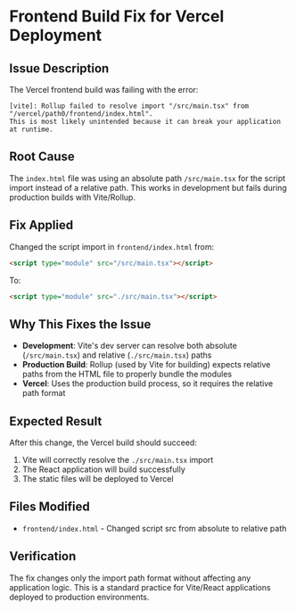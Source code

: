 # Frontend Build Fix for Vercel Deployment

## Issue Description
The Vercel frontend build was failing with the error:
```
[vite]: Rollup failed to resolve import "/src/main.tsx" from "/vercel/path0/frontend/index.html".
This is most likely unintended because it can break your application at runtime.
```

## Root Cause
The `index.html` file was using an absolute path `/src/main.tsx` for the script import instead of a relative path. This works in development but fails during production builds with Vite/Rollup.

## Fix Applied
Changed the script import in `frontend/index.html` from:
```html
<script type="module" src="/src/main.tsx"></script>
```

To:
```html
<script type="module" src="./src/main.tsx"></script>
```

## Why This Fixes the Issue
- **Development**: Vite's dev server can resolve both absolute (`/src/main.tsx`) and relative (`./src/main.tsx`) paths
- **Production Build**: Rollup (used by Vite for building) expects relative paths from the HTML file to properly bundle the modules
- **Vercel**: Uses the production build process, so it requires the relative path format

## Expected Result
After this change, the Vercel build should succeed:
1. Vite will correctly resolve the `./src/main.tsx` import
2. The React application will build successfully
3. The static files will be deployed to Vercel

## Files Modified
- `frontend/index.html` - Changed script src from absolute to relative path

## Verification
The fix changes only the import path format without affecting any application logic. This is a standard practice for Vite/React applications deployed to production environments.
